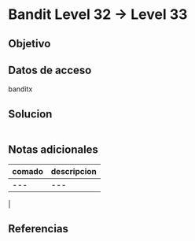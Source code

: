 # Bandit Level 32 → Level 33


## Objetivo

## Datos de acceso

banditx

## Solucion
```
```

## Notas adicionales

| comado | descripcion |
|----------|-------------|
| ---| ---
|

## Referencias
